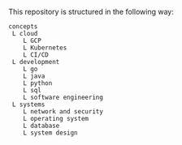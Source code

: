 This repository is structured in the following way:
```
concepts
 L cloud
    L GCP
    L Kubernetes
    L CI/CD
 L development
    L go
    L java
    L python
    L sql
    L software engineering
 L systems
    L network and security
    L operating system
    L database
    L system design
```